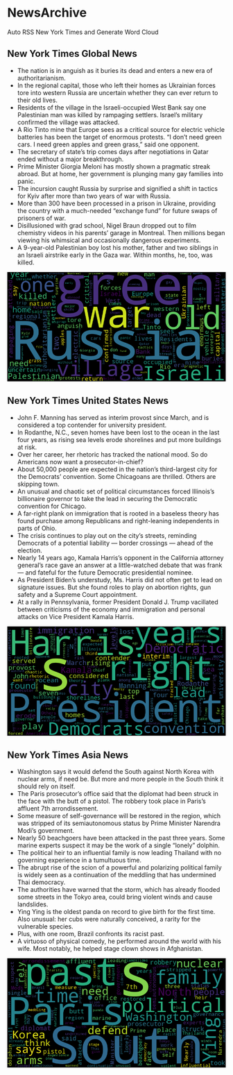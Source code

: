 # NewsArchive
Auto RSS New York Times and Generate Word Cloud

## New York Times Global News
* The nation is in anguish as it buries its dead and enters a new era of authoritarianism.
* In the regional capital, those who left their homes as Ukrainian forces tore into western Russia are uncertain whether they can ever return to their old lives.
* Residents of the village in the Israeli-occupied West Bank say one Palestinian man was killed by rampaging settlers. Israel’s military confirmed the village was attacked.
* A Rio Tinto mine that Europe sees as a critical source for electric vehicle batteries has been the target of enormous protests. “I don’t need green cars. I need green apples and green grass,” said one opponent.
* The secretary of state’s trip comes days after negotiations in Qatar ended without a major breakthrough.
* Prime Minister Giorgia Meloni has mostly shown a pragmatic streak abroad. But at home, her government is plunging many gay families into panic.
* The incursion caught Russia by surprise and signified a shift in tactics for Kyiv after more than two years of war with Russia.
* More than 300 have been processed in a prison in Ukraine, providing the country with a much-needed “exchange fund” for future swaps of prisoners of war.
* Disillusioned with grad school, Nigel Braun dropped out to film chemistry videos in his parents’ garage in Montreal. Then millions began viewing his whimsical and occasionally dangerous experiments.
* A 9-year-old Palestinian boy lost his mother, father and two siblings in an Israeli airstrike early in the Gaza war. Within months, he, too, was killed.

![Global](./global.png)
## New York Times United States News
* John F. Manning has served as interim provost since March, and is considered a top contender for university president.
* In Rodanthe, N.C., seven homes have been lost to the ocean in the last four years, as rising sea levels erode shorelines and put more buildings at risk.
* Over her career, her rhetoric has tracked the national mood. So do Americans now want a prosecutor-in-chief?
* About 50,000 people are expected in the nation’s third-largest city for the Democrats’ convention. Some Chicagoans are thrilled. Others are skipping town.
* An unusual and chaotic set of political circumstances forced Illinois’s billionaire governor to take the lead in securing the Democratic convention for Chicago.
* A far-right plank on immigration that is rooted in a baseless theory has found purchase among Republicans and right-leaning independents in parts of Ohio.
* The crisis continues to play out on the city’s streets, reminding Democrats of a potential liability — border crossings — ahead of the election.
* Nearly 14 years ago, Kamala Harris’s opponent in the California attorney general’s race gave an answer at a little-watched debate that was frank — and fateful for the future Democratic presidential nominee.
* As President Biden’s understudy, Ms. Harris did not often get to lead on signature issues. But she found roles to play on abortion rights, gun safety and a Supreme Court appointment.
* At a rally in Pennsylvania, former President Donald J. Trump vacillated between criticisms of the economy and immigration and personal attacks on Vice President Kamala Harris.

![US](./usnews.png)
## New York Times Asia News
* Washington says it would defend the South against North Korea with nuclear arms, if need be. But more and more people in the South think it should rely on itself.
* The Paris prosecutor’s office said that the diplomat had been struck in the face with the butt of a pistol. The robbery took place in Paris’s affluent 7th arrondissement.
* Some measure of self-governance will be restored in the region, which was stripped of its semiautonomous status by Prime Minister Narendra Modi’s government.
* Nearly 50 beachgoers have been attacked in the past three years. Some marine experts suspect it may be the work of a single “lonely” dolphin.
* The political heir to an influential family is now leading Thailand with no governing experience in a tumultuous time.
* The abrupt rise of the scion of a powerful and polarizing political family is widely seen as a continuation of the meddling that has undermined Thai democracy.
* The authorities have warned that the storm, which has already flooded some streets in the Tokyo area, could bring violent winds and cause landslides.
* Ying Ying is the oldest panda on record to give birth for the first time. Also unusual: her cubs were naturally conceived, a rarity for the vulnerable species.
* Plus, with one room, Brazil confronts its racist past.
* A virtuoso of physical comedy, he performed around the world with his wife. Most notably, he helped stage clown shows in Afghanistan.

![Asian](./asian.png)
